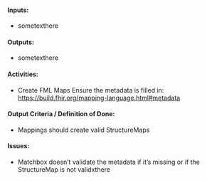 #### **Inputs:** 

* sometexthere

#### **Outputs:**

* sometexthere

#### **Activities:**

* Create FML Maps
Ensure the metadata is filled in:
https://build.fhir.org/mapping-language.html#metadata


#### **Output Criteria / Definition of Done:**

* Mappings should create valid StructureMaps

#### **Issues:**

* Matchbox doesn’t validate the metadata if it’s missing or if the StructureMap is not validxthere